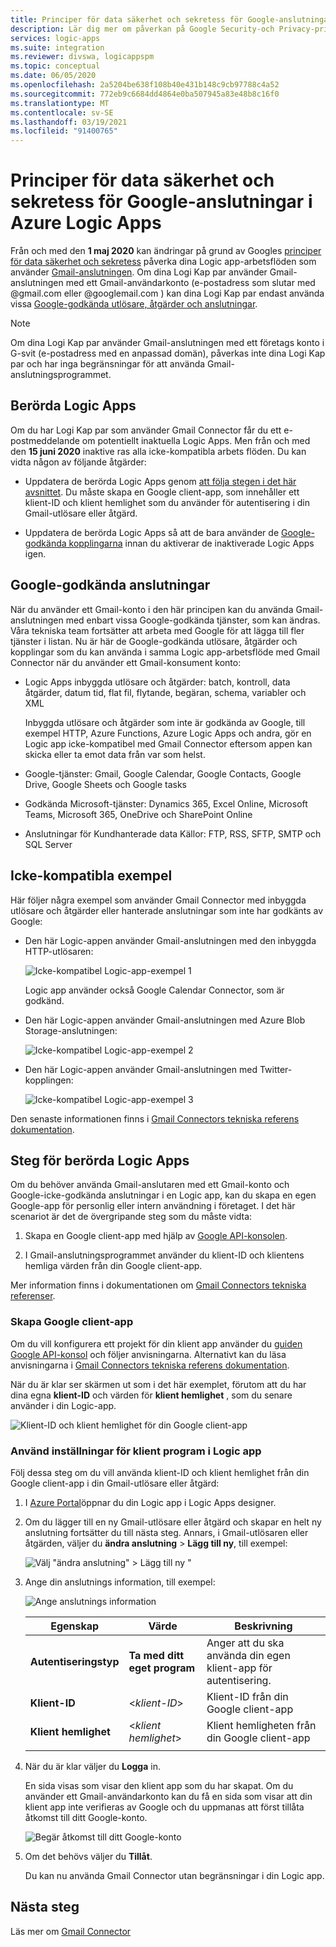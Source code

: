 ```yaml
---
title: Principer för data säkerhet och sekretess för Google-anslutningar
description: Lär dig mer om påverkan på Google Security-och Privacy-principer har på Google connectors, till exempel Gmail, i Azure Logic Apps
services: logic-apps
ms.suite: integration
ms.reviewer: divswa, logicappspm
ms.topic: conceptual
ms.date: 06/05/2020
ms.openlocfilehash: 2a5204be638f108b40e431b148c9cb97788c4a52
ms.sourcegitcommit: 772eb9c6684dd4864e0ba507945a83e48b8c16f0
ms.translationtype: MT
ms.contentlocale: sv-SE
ms.lasthandoff: 03/19/2021
ms.locfileid: "91400765"
---
```

# <a name="data-security-and-privacy-policies-for-google-connectors-in-azure-logic-apps"></a>Principer för data säkerhet och sekretess för Google-anslutningar i Azure Logic Apps

Från och med den **1 maj 2020** kan ändringar på grund av Googles [principer för data säkerhet och sekretess](https://www.blog.google/technology/safety-security/project-strobe/) påverka dina Logic app-arbetsflöden som använder [Gmail-anslutningen](/connectors/gmail/). Om dina Logi Kap par använder Gmail-anslutningen med ett Gmail-användarkonto (e-postadress som slutar med @gmail.com eller @googlemail.com ) kan dina Logi Kap par endast använda vissa [Google-godkända utlösare, åtgärder och anslutningar](#approved-connectors).

> [!NOTE]
> Om dina Logi Kap par använder Gmail-anslutningen med ett företags konto i G-svit (e-postadress med en anpassad domän), påverkas inte dina Logi Kap par och har inga begränsningar för att använda Gmail-anslutningsprogrammet.

## <a name="affected-logic-apps"></a>Berörda Logic Apps

Om du har Logi Kap par som använder Gmail Connector får du ett e-postmeddelande om potentiellt inaktuella Logic Apps. Men från och med den **15 juni 2020** inaktive ras alla icke-kompatibla arbets flöden. Du kan vidta någon av följande åtgärder:

* Uppdatera de berörda Logic Apps genom [att följa stegen i det här avsnittet](#update-affected-workflows). Du måste skapa en Google client-app, som innehåller ett klient-ID och klient hemlighet som du använder för autentisering i din Gmail-utlösare eller åtgärd.

* Uppdatera de berörda Logic Apps så att de bara använder de [Google-godkända kopplingarna](#approved-connectors) innan du aktiverar de inaktiverade Logic Apps igen.

<a name="approved-connectors"></a>

## <a name="google-approved-connectors"></a>Google-godkända anslutningar

När du använder ett Gmail-konto i den här principen kan du använda Gmail-anslutningen med enbart vissa Google-godkända tjänster, som kan ändras. Våra tekniska team fortsätter att arbeta med Google för att lägga till fler tjänster i listan. Nu är här de Google-godkända utlösare, åtgärder och kopplingar som du kan använda i samma Logic app-arbetsflöde med Gmail Connector när du använder ett Gmail-konsument konto:

* Logic Apps inbyggda utlösare och åtgärder: batch, kontroll, data åtgärder, datum tid, flat fil, flytande, begäran, schema, variabler och XML

  Inbyggda utlösare och åtgärder som inte är godkända av Google, till exempel HTTP, Azure Functions, Azure Logic Apps och andra, gör en Logic app icke-kompatibel med Gmail Connector eftersom appen kan skicka eller ta emot data från var som helst.

* Google-tjänster: Gmail, Google Calendar, Google Contacts, Google Drive, Google Sheets och Google tasks

* Godkända Microsoft-tjänster: Dynamics 365, Excel Online, Microsoft Teams, Microsoft 365, OneDrive och SharePoint Online

* Anslutningar för Kundhanterade data Källor: FTP, RSS, SFTP, SMTP och SQL Server

## <a name="non-compliant-examples"></a>Icke-kompatibla exempel

Här följer några exempel som använder Gmail Connector med inbyggda utlösare och åtgärder eller hanterade anslutningar som inte har godkänts av Google:

* Den här Logic-appen använder Gmail-anslutningen med den inbyggda HTTP-utlösaren:

  ![Icke-kompatibel Logic-app-exempel 1](./media/connectors-google-data-security-privacy-policy/not-compliant-logic-app-1.png)
  
  Logic app använder också Google Calendar Connector, som är godkänd.

* Den här Logic-appen använder Gmail-anslutningen med Azure Blob Storage-anslutningen:

  ![Icke-kompatibel Logic-app-exempel 2](./media/connectors-google-data-security-privacy-policy/not-compliant-logic-app-2.png)

* Den här Logic-appen använder Gmail-anslutningen med Twitter-kopplingen:

  ![Icke-kompatibel Logic-app-exempel 3](./media/connectors-google-data-security-privacy-policy/not-compliant-logic-app-3.png)

Den senaste informationen finns i [Gmail Connectors tekniska referens dokumentation](/connectors/gmail/).

<a name="update-affected-workflows"></a>

## <a name="steps-for-affected-logic-apps"></a>Steg för berörda Logic Apps

Om du behöver använda Gmail-anslutaren med ett Gmail-konto och Google-icke-godkända anslutningar i en Logic app, kan du skapa en egen Google-app för personlig eller intern användning i företaget. I det här scenariot är det de övergripande steg som du måste vidta:

1. Skapa en Google client-app med hjälp av [Google API-konsolen](https://console.developers.google.com).

1. I Gmail-anslutningsprogrammet använder du klient-ID och klientens hemliga värden från din Google client-app.

Mer information finns i dokumentationen om [Gmail Connectors tekniska referenser](/connectors/gmail/#authentication-and-bring-your-own-application).

### <a name="create-google-client-app"></a>Skapa Google client-app

Om du vill konfigurera ett projekt för din klient app använder du [guiden Google API-konsol](https://console.developers.google.com/start/api?id=gmail&credential=client_key) och följer anvisningarna. Alternativt kan du läsa anvisningarna i [Gmail Connectors tekniska referens dokumentation](/connectors/gmail/#authentication-and-bring-your-own-application).

När du är klar ser skärmen ut som i det här exemplet, förutom att du har dina egna **klient-ID** och värden för **klient hemlighet** , som du senare använder i din Logic-app.

![Klient-ID och klient hemlighet för din Google client-app](./media/connectors-google-data-security-privacy-policy/google-api-console.png)

### <a name="use-client-app-settings-in-logic-app"></a>Använd inställningar för klient program i Logic app

Följ dessa steg om du vill använda klient-ID och klient hemlighet från din Google client-app i din Gmail-utlösare eller åtgärd:

1. I [Azure Portal](https://portal.azure.com)öppnar du din Logic app i Logic Apps designer.

1. Om du lägger till en ny Gmail-utlösare eller åtgärd och skapar en helt ny anslutning fortsätter du till nästa steg. Annars, i Gmail-utlösaren eller åtgärden, väljer du **ändra anslutning**  >  **Lägg till ny**, till exempel:

   ![Välj "ändra anslutning" > Lägg till ny "](./media/connectors-google-data-security-privacy-policy/change-gmail-connection.png)

1. Ange din anslutnings information, till exempel:

   ![Ange anslutnings information](./media/connectors-google-data-security-privacy-policy/authentication-type-bring-your-own.png)

   | Egenskap | Värde | Beskrivning |
   |----------|-------|-------------|
   | **Autentiseringstyp** | **Ta med ditt eget program** | Anger att du ska använda din egen klient-app för autentisering. |
   | **Klient-ID** | <*klient-ID*> | Klient-ID från din Google client-app |
   | **Klient hemlighet** | <*klient hemlighet*> | Klient hemligheten från din Google client-app |
   ||||

1. När du är klar väljer du **Logga** in.

   En sida visas som visar den klient app som du har skapat. Om du använder ett Gmail-användarkonto kan du få en sida som visar att din klient app inte verifieras av Google och du uppmanas att först tillåta åtkomst till ditt Google-konto.

   ![Begär åtkomst till ditt Google-konto](./media/connectors-google-data-security-privacy-policy/allow-access-authorized-domain.png)

1. Om det behövs väljer du **Tillåt**.

   Du kan nu använda Gmail Connector utan begränsningar i din Logic app.

## <a name="next-steps"></a>Nästa steg

Läs mer om [Gmail Connector](/connectors/gmail/)

